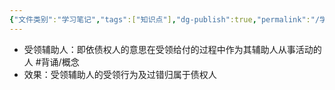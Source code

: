 ```yaml
---
{"文件类别":"学习笔记","tags":["知识点"],"dg-publish":true,"permalink":"/学习笔记studyup/知识点cheese/受领辅助人/","dgPassFrontmatter":true,"noteIcon":"","created":"2024-07-30T12:05:22.476+08:00","updated":"2024-09-11T12:20:12.428+08:00"}
---
```


- 受领辅助人：即依债权人的意思在受领给付的过程中作为其辅助人从事活动的人 #背诵/概念 
- 效果：受领辅助人的受领行为及过错归属于债权人
